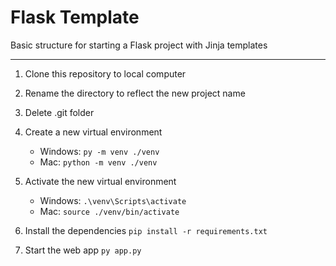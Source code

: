 # Flask Template

Basic structure for starting a Flask project with Jinja templates

---

1. Clone this repository to local computer

2. Rename the directory to reflect the new project name

3. Delete .git folder

4. Create a new virtual environment

   - Windows: `py -m venv ./venv`
   - Mac: `python -m venv ./venv`

5. Activate the new virtual environment

   - Windows: `.\venv\Scripts\activate`
   - Mac: `source ./venv/bin/activate`

6. Install the dependencies `pip install -r requirements.txt`

7. Start the web app `py app.py`
